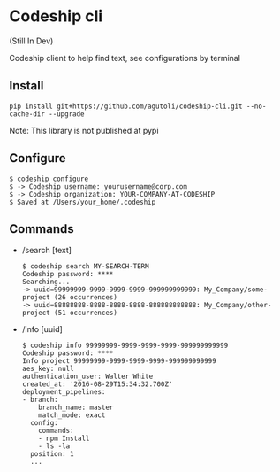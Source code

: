 # Codeship cli

(Still In Dev)

Codeship client to help find text, see configurations by terminal

## Install

`pip install git+https://github.com/agutoli/codeship-cli.git --no-cache-dir --upgrade`

Note: This library is not published at pypi

## Configure

```shell
$ codeship configure
$ -> Codeship username: yourusername@corp.com
$ -> Codeship organization: YOUR-COMPANY-AT-CODESHIP
$ Saved at /Users/your_home/.codeship
```

## Commands

  * /search [text]

    ```shell
    $ codeship search MY-SEARCH-TERM
    Codeship password: ****
    Searching...
    -> uuid=99999999-9999-9999-9999-999999999999: My_Company/some-project (26 occurrences)
    -> uuid=88888888-8888-8888-8888-888888888888: My_Company/other-project (51 occurrences)
    ```

  * /info [uuid]

    ```shell
    $ codeship info 99999999-9999-9999-9999-999999999999
    Codeship password: ****
    Info project 99999999-9999-9999-9999-999999999999
    aes_key: null
    authentication_user: Walter White
    created_at: '2016-08-29T15:34:32.700Z'
    deployment_pipelines:
    - branch:
        branch_name: master
        match_mode: exact
      config:
        commands:
        - npm Install
        - ls -la
      position: 1
      ...
    ```
